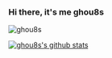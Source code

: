 ### Hi there, it's me ghou8s

<img src="https://komarev.com/ghpvc/?username=ghou8s&style=flat" alt="ghou8s" /><br>

[![ghou8s's github stats](https://github-readme-stats.vercel.app/api?username=ghou8s)](https://github.com/ghou8s)
